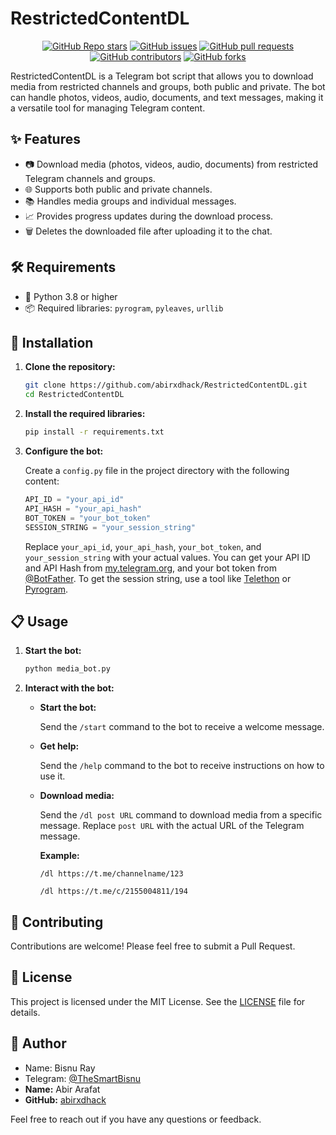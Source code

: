 # RestrictedContentDL

<p align="center">
  <a href="https://github.com/abirxdhack/RestrictedContentDL/stargazers"><img src="https://img.shields.io/github/stars/abirxdhack/RestrictedContentDL?color=blue&style=flat" alt="GitHub Repo stars"></a>
  <a href="https://github.com/abirxdhack/RestrictedContentDL/issues"><img src="https://img.shields.io/github/issues/abirxdhack/RestrictedContentDL" alt="GitHub issues"></a>
  <a href="https://github.com/abirxdhack/RestrictedContentDL/pulls"><img src="https://img.shields.io/github/issues-pr/abirxdhack/RestrictedContentDL" alt="GitHub pull requests"></a>
  <a href="https://github.com/abirxdhack/RestrictedContentDL/graphs/contributors"><img src="https://img.shields.io/github/contributors/abirxdhack/RestrictedContentDL?style=flat" alt="GitHub contributors"></a>
  <a href="https://github.com/abirxdhack/RestrictedContentDL/network/members"><img src="https://img.shields.io/github/forks/abirxdhack/RestrictedContentDL?style=flat" alt="GitHub forks"></a>
</p>

RestrictedContentDL is a Telegram bot script that allows you to download media from restricted channels and groups, both public and private. The bot can handle photos, videos, audio, documents, and text messages, making it a versatile tool for managing Telegram content.

## ✨ Features

- 📷 Download media (photos, videos, audio, documents) from restricted Telegram channels and groups.
- 🌐 Supports both public and private channels.
- 📚 Handles media groups and individual messages.
- 📈 Provides progress updates during the download process.
- 🗑️ Deletes the downloaded file after uploading it to the chat.

## 🛠️ Requirements

- 🐍 Python 3.8 or higher
- 📦 Required libraries: `pyrogram`, `pyleaves`, `urllib`

## 🚀 Installation

1. **Clone the repository:**

    ```bash
    git clone https://github.com/abirxdhack/RestrictedContentDL.git
    cd RestrictedContentDL
    ```

2. **Install the required libraries:**

    ```bash
    pip install -r requirements.txt
    ```

3. **Configure the bot:**

    Create a `config.py` file in the project directory with the following content:

    ```python
    API_ID = "your_api_id"
    API_HASH = "your_api_hash"
    BOT_TOKEN = "your_bot_token"
    SESSION_STRING = "your_session_string"
    ```

    Replace `your_api_id`, `your_api_hash`, `your_bot_token`, and `your_session_string` with your actual values. You can get your API ID and API Hash from [my.telegram.org](https://my.telegram.org), and your bot token from [@BotFather](https://t.me/BotFather). To get the session string, use a tool like [Telethon](https://github.com/LonamiWebs/Telethon) or [Pyrogram](https://github.com/pyrogram/pyrogram).

## 📋 Usage

1. **Start the bot:**

    ```bash
    python media_bot.py
    ```

2. **Interact with the bot:**

    - **Start the bot:**

      Send the `/start` command to the bot to receive a welcome message.

    - **Get help:**

      Send the `/help` command to the bot to receive instructions on how to use it.

    - **Download media:**

      Send the `/dl post URL` command to download media from a specific message. Replace `post URL` with the actual URL of the Telegram message.

      **Example:**

      ```text
      /dl https://t.me/channelname/123
      ```
      ```text
      /dl https://t.me/c/2155004811/194
      ```

## 🤝 Contributing

Contributions are welcome! Please feel free to submit a Pull Request.

## 📄 License

This project is licensed under the MIT License. See the [LICENSE](LICENSE) file for details.

## 👤 Author
- Name: Bisnu Ray 
- Telegram: [@TheSmartBisnu](https://t.me/TheSmartBisnu)
- **Name:** Abir Arafat
- **GitHub:** [abirxdhack](https://github.com/abirxdhack)

Feel free to reach out if you have any questions or feedback.
